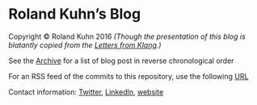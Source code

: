 # Roland Kuhn’s Blog

Copyright © Roland Kuhn 2016 _(Though the presentation of this blog is blatantly copied from the [Letters from Klang](https://github.com/viktorklang/blog#letters-from-klang).)_

See the [Archive](https://github.com/rkuhn/blog/commits/master) for a list of blog post in reverse chronological order

For an RSS feed of the commits to this repository, use the following [URL](https://github.com/rkuhn/blog/commits.atom)

Contact information:
[Twitter](https://twitter.com/rolandkuhn),
[LinkedIn](https://de.linkedin.com/in/roland-kuhn-17828a57),
[website](https://rolandkuhn.com/)
